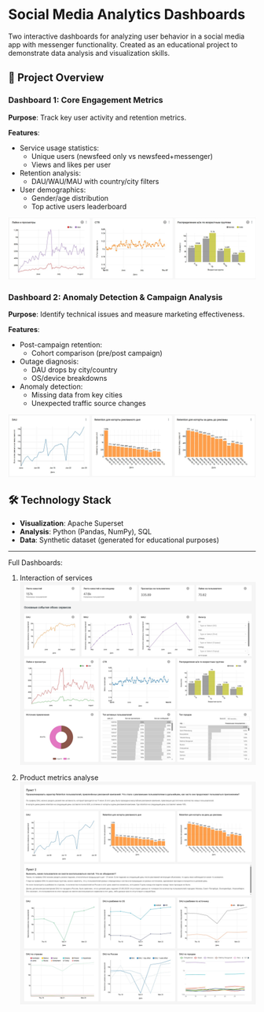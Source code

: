# Social Media Analytics Dashboards



Two interactive dashboards for analyzing user behavior in a social media app with messenger functionality. Created as an educational project to demonstrate data analysis and visualization skills.

## 📌 Project Overview

### Dashboard 1: Core Engagement Metrics
**Purpose**: Track key user activity and retention metrics.

**Features**:
- Service usage statistics:
  - Unique users (newsfeed only vs newsfeed+messenger)
  - Views and likes per user
- Retention analysis:
  - DAU/WAU/MAU with country/city filters
- User demographics:
  - Gender/age distribution
  - Top active users leaderboard

![Core Metrics](/dashboards/dashboard1_metrics.jpg)

### Dashboard 2: Anomaly Detection & Campaign Analysis
**Purpose**: Identify technical issues and measure marketing effectiveness.

**Features**:
- Post-campaign retention:
  - Cohort comparison (pre/post campaign)
- Outage diagnosis:
  - DAU drops by city/country
  - OS/device breakdowns
- Anomaly detection:
  - Missing data from key cities
  - Unexpected traffic source changes

![Anomaly Analysis](/dashboards/dashboard2_retention.jpg)

## 🛠 Technology Stack
- **Visualization**: Apache Superset
- **Analysis**: Python (Pandas, NumPy), SQL
- **Data**: Synthetic dataset (generated for educational purposes)

---

Full Dashboards:

1. Interaction of services
![Dashboard_1](/dashboards/interaction_of_services.jpg)

2. Product metrics analyse
![Dashboard 2](/dashboards/product_metrics_analyse.jpg)
